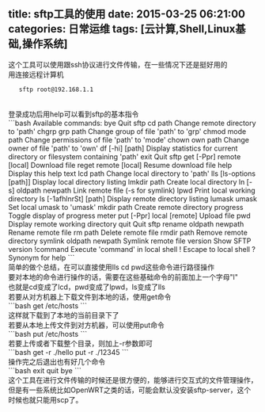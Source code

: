 title: sftp工具的使用
date: 2015-03-25 06:21:00
categories: 日常运维
tags: [云计算,Shell,Linux基础,操作系统]
---
这个工具可以使用跟ssh协议进行文件传输，在一些情况下还是挺好用的<br />
用连接远程计算机<br />
```bash
   sftp root@192.168.1.1
```
<br />
登录成功后用help可以看到sftp的基本指令<br />
<!--more-->
```bash
   Available commands:
   bye                                Quit sftp
   cd path                            Change remote directory to 'path'
   chgrp grp path                     Change group of file 'path' to 'grp'
   chmod mode path                    Change permissions of file 'path' to 'mode'
   chown own path                     Change owner of file 'path' to 'own'
   df [-hi] [path]                    Display statistics for current directory or
                                      filesystem containing 'path'
   exit                               Quit sftp
   get [-Ppr] remote [local]          Download file
   reget remote [local]	Resume download file
   help                               Display this help text
   lcd path                           Change local directory to 'path'
   lls [ls-options [path]]            Display local directory listing
   lmkdir path                        Create local directory
   ln [-s] oldpath newpath            Link remote file (-s for symlink)
   lpwd                               Print local working directory
   ls [-1afhlnrSt] [path]             Display remote directory listing
   lumask umask                       Set local umask to 'umask'
   mkdir path                         Create remote directory
   progress                           Toggle display of progress meter
   put [-Ppr] local [remote]          Upload file
   pwd                                Display remote working directory
   quit                               Quit sftp
   rename oldpath newpath             Rename remote file
   rm path                            Delete remote file
   rmdir path                         Remove remote directory
   symlink oldpath newpath            Symlink remote file
   version                            Show SFTP version
   !command                           Execute 'command' in local shell
   !                                  Escape to local shell
   ?                                  Synonym for help
```
<br />
简单的做个总结，在可以直接使用lls cd pwd这些命令进行路径操作<br />
要对本地的命令进行操作的话，需要在这些基础命令的前面加上一个字母"l"<br />
也就是cd变成了lcd，pwd变成了lpwd，ls变成了lls<br />
若要从对方机器上下载文件到本地的话，使用get命令<br />
```bash
   get /etc/hosts
```
<br />
这样就下载到了本地的当前目录下了<br />
若要从本地上传文件到对方机器，可以使用put命令<br />
```bash
   put /etc/hosts
```
<br />
若要上传或者下载整个目录，则加上-r参数即可<br />
```bash
   get -r ./hello
   put -r ./12345
```
<br />
操作完之后退出也有好几个命令<br />
```bash
   exit
   quit
   bye
```
<br />
这个工具在进行文件传输的时候还是很方便的，能够进行交互式的文件管理操作，但是有一些系统比如OpenWRT之类的话，可能会默认没安装sftp-server，这个时候也就只能用scp了。<br />